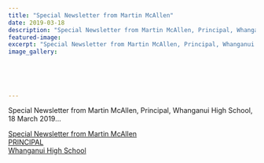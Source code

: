 ```yaml
---
title: "Special Newsletter from Martin McAllen"
date: 2019-03-18
description: "Special Newsletter from Martin McAllen, Principal, Whanganui High School, 18 March 2019..."
featured-image: 
excerpt: "Special Newsletter from Martin McAllen, Principal, Whanganui High School, 18 March 2019."
image_gallery:
    
    
    
    
    
---
```


<p>Special Newsletter from Martin McAllen, Principal, Whanganui High School, 18 March 2019...</p>
<p><a href="http://c1940652.r52.cf0.rackcdn.com/5c8f05e9ff2a7c25ea0004f6/Special-Newsletter-18.03.19.pdf">Special Newsletter from Martin McAllen<br />PRINCIPAL<br />Whanganui High School</a></p>

